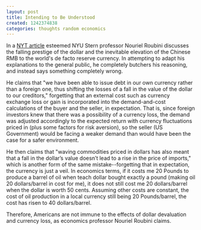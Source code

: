 ```yaml
---
layout: post
title: Intending to Be Understood
created: 1242374838
categories: thoughts random economics
---
```

In a <a href="http://www.nytimes.com/2009/05/14/opinion/14Roubini.html">NYT article</a> esteemed NYU Stern professor Nouriel Roubini discusses the falling prestige of the dollar and the inevitable elevation of the Chinese RMB to the world's de facto reserve currency. In attempting to adapt his explanations to the general public, he completely butchers his reasoning, and instead says something completely wrong.

He claims that "we have been able to issue debt in our own currency rather than a foreign one, thus shifting the losses of a fall in the value of the dollar to our creditors," forgetting that an external cost such as currency exchange loss or gain is incorporated into the demand-and-cost calculations of the buyer and the seller, in expectation. That is, since foreign investors knew that there was a possibility of a currency loss, the demand was adjusted accordingly to the expected return with currency fluctuations priced in (plus some factors for risk aversion), so the seller (US Government) would be facing a weaker demand than would have been the case for a safer environment.

He then claims that "waving commodities priced in dollars has also meant that a fall in the dollar’s value doesn’t lead to a rise in the price of imports," which is another form of the same mistake--forgetting that in expectation, the currency is just a veil. In economics terms, if it costs me 20 Pounds to produce a barrel of oil when teach dollar bought exactly a pound (making oil 20 dollars/barrel in cost for me), it does not still cost me 20 dollars/barrel when the dollar is worth 50 cents. Assuming other costs are constant, the cost of oil production in a local currency still being 20 Pounds/barrel, the cost has risen to 40 dollars/barrel.

Therefore, Americans are not immune to the effects of dollar devaluation and currency loss, as economics professor Nouriel Roubini claims.
